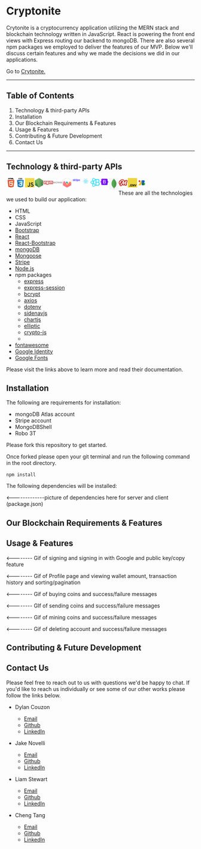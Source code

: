 # Cryptonite

Crytonite is a cryptocurrency application utilizing the MERN stack and blockchain technology written in JavaScript. React is powering the front end views with Express routing our backend to mongoDB. There are also several npm packages we employed to deliver the features of our MVP. Below we'll discuss certain features and why we made the decisions we did in our applications.

Go to [Crytonite.](https://cryptonite.azurewebsites.net/)


<hr>

## Table of Contents

1. Technology & third-party APIs
2. Installation
3. Our Blockchain Requirements & Features
4. Usage & Features
5. Contributing & Future Development
6. Contact Us

<hr>


## Technology & third-party APIs

<img align="left" alt="html" width="25x" src="./client/public/assets/icons/html5.png"/> &nbsp;
<img align="left" alt="css" width="25x" src="./client/public/assets/icons/css.png"/> &nbsp;
<img align="left" alt="javascript" width="25x" src="./client/public/assets/icons/javascript.png"/> &nbsp;
<img align="left" alt="nodejs" width="25x" src="./client/public/assets/icons/nodejs.png"/> &nbsp;
<img align="left" alt="npm" width="25x" src="./client/public/assets/icons/npm-2.png"/> &nbsp;
<img align="left" alt="express" width="25x" src="./client/public/assets/icons/express.png"/> &nbsp;
<img align="left" alt="chartjs" width="25x" src="./client/public/assets/icons/chartjs.png"/> &nbsp;
<img align="left" alt="stripe" width="25x" src="./client/public/assets/icons/stripe.png"/> &nbsp;
<img align="left" alt="react" width="25x" src="./client/public/assets/icons/react.png"/> &nbsp;
<img align="left" alt="react-boostrap" width="25x" src="./client/public/assets/icons/react-bootstrap.png"/> &nbsp;
<img align="left" alt="boostrap" width="25x" src="./client/public/assets/icons/bootstrap.png"/> &nbsp;
<img align="left" alt="mongoDB" width="25x" src="./client/public/assets/icons/atlas-mongoDB-1.png"/> &nbsp;
<img align="left" alt="mongoose" width="25x" src="./client/public/assets/icons/mongoose.png"/> &nbsp;
<img align="left" alt="dotenv" width="25x" src="./client/public/assets/icons/dotenv.png"/> &nbsp;
<img align="left" alt="googlefonts" width="25x" src="./client/public/assets/icons/googlefonts.png"/> &nbsp;

These are all the technologies we used to build our application:

- HTML
- CSS
- JavaScript
- [Bootstrap](https://getbootstrap.com/)
- [React](https://reactjs.org/)
- [React-Bootstrap](https://react-bootstrap.github.io/)
- [mongoDB](https://www.mongodb.com/)
- [Mongoose](https://mongoosejs.com/)
- [Stripe](https://stripe.com/)
- [Node.js](https://nodejs.org/en/)
- npm packages
  - [express](https://www.npmjs.com/package/express)
  - [express-session](https://www.npmjs.com/package/express-session)
  - [bcrypt](https://www.npmjs.com/package/bcrypt)
  - [axios](https://www.npmjs.com/package/axios)
  - [dotenv](https://www.npmjs.com/package/dotenv)
  - [sidenavjs](https://www.npmjs.com/package/sidenavjs)
  - [chartjs](https://www.chartjs.org/)
  - [elliptic](https://www.npmjs.com/package/elliptic)
  - [crypto-js](https://www.npmjs.com/package/crypto-js)
  - 
- [fontawesome](https://fontawesome.com/)
- [Google Identity](https://developers.google.com/identity/sign-in/web/sign-in)
- [Google Fonts](https://fonts.google.com/)

Please visit the links above to learn more and read their documentation.

## Installation

The following are requirements for installation:

- mongoDB Atlas account
- Stripe account
- MongoDBShell
- Robo 3T

Please fork this repository to get started.

Once forked please open your git terminal and run the following command in the root directory.
```
npm install
```

The following dependencies will be installed:

<-------------picture of dependencies here for server and client (package.json)


## Our Blockchain Requirements & Features



## Usage & Features

<-------- Gif of signing and signing in with Google and public key/copy feature

<-------- Gif of Profile page and viewing wallet amount, transaction history and sorting/pagination

<-------- Gif of buying coins and success/failure messages

<-------- GIf of sending coins and success/failure messages

<-------- Gif of mining coins and success/failure messages

<-------- Gif of deleting account and success/failure messages


## Contributing & Future Development


## Contact Us

Please feel free to reach out to us with questions we'd be happy to chat. If you'd like to reach us individually or see some of our other works please follow the links below.


  - Dylan Couzon
    - <a href="mailto:dylancouzon@gmail.com" target="_blank">Email</a>
    - <a href= "https://github.com/Dylancouzon" target="_blank">Github</a>
    - <a href= "https://www.linkedin.com/in/dcouzon/">LinkedIn</a>
    
  - Jake Novelli
    - <a href="mailto:jakenovelli11@gmail.com" target="_blank">Email</a>
    - <a href= "https://github.com/dnovelli1" target="_blank">Github</a>
    - <a href= "https://www.linkedin.com/in/david-jacob-novelli/">LinkedIn</a>

  - Liam Stewart
    - <a href="mailto:liamstewartdev@gmail.com" target="_blank">Email</a>
    - <a href= "https://github.com/LiamStewartDev" target="_blank">Github</a>
    - <a href= "https://www.linkedin.com/in/liamsctewart/">LinkedIn</a>

  - Cheng Tang
    - <a href="mailto:cheng21tang@gmail.com" target="_blank">Email</a>
    - <a href= "https://github.com/cheng21tang" target="_blank">Github</a>
    - <a href= "https://www.linkedin.com/in/cheng21tang/">LinkedIn</a>

